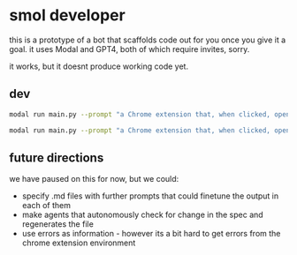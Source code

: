 # smol developer

this is a prototype of a bot that scaffolds code out for you once you give it a goal. it uses Modal and GPT4, both of which require invites, sorry.

it works, but it doesnt produce working code yet.

## dev

```bash
modal run main.py --prompt "a Chrome extension that, when clicked, opens a small window with a page where you can enter a prompt for reading the currently open page and generating some response from openai"   
```

```bash
modal run main.py --prompt "a Chrome extension that, when clicked, opens a small window with a nicely styled page where you can enter a prompt for reading the currently open page and generating some response from openai. if there is no openai key stored, it should prompt for one and store the openai key for future usage. It has to run in a browser environment, so no Nodejs APIs allowed."
```

## future directions

we have paused on this for now, but we could:

- specify .md files with further prompts that could finetune the output in each of them
- make agents that autonomously check for change in the spec and regenerates the file
- use errors as information - however its a bit hard to get errors from the chrome extension environment